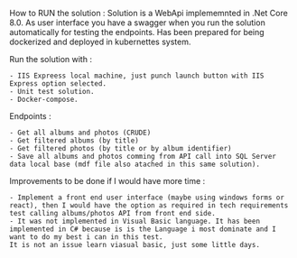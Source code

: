 How to RUN the solution :
Solution is a WebApi implememnted in .Net Core 8.0. As user interface you have a swagger when you run the solution automatically for testing the endpoints.
Has been prepared for being dockerized and deployed in kubernettes system.

Run the solution with :

	- IIS Expreess local machine, just punch launch button with IIS Express option selected.
	- Unit test solution.
	- Docker-compose.

Endpoints :

	- Get all albums and photos (CRUDE)
	- Get filtered albums (by title)
	- Get filtered photos (by title or by album identifier)
	- Save all albums and photos comming from API call into SQL Server data local base (mdf file also atached in this same solution).

Improvements to be done if I would have more time :

	- Implement a front end user interface (maybe using windows forms or react), then I would have the option as required in tech requirements test calling albums/photos API from front end side.
	- It was not implemented in Visual Basic language. It has been implemented in C# because is is the Language i most dominate and I want to do my best i can in this test.
	It is not an issue learn viasual basic, just some little days.